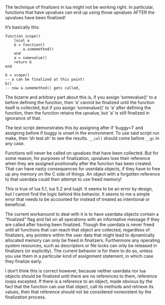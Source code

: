 The technique of finalizers in lua might not be working right. In particular, functions that have upvalues can end up using those upvalues AFTER the upvalues have been finalized! 

It’s basically this:

	function scope()
	    local a
	    b = function()
	        a.somemethod()
	    end
	    a = somevalue()
	    return b
	end
	
	b = scope()
	-- a can be finalized at this point!
	b()
	-- now a.somemethod() gets called,

The bizarre and arbitrary part about this is, if you assign ‘somevalue()’ to a before defining the function, then ‘a’ cannot be finalized until the function itself is collected, but if you assign ‘somevalue()’ to ‘a’ after defining the function, then the function retains the upvalue, but ‘a’ is still finalized in ignorance of that.

The test script demonstrates this by assigning after if ‘buggy=1’ and assigning before if buggy is unset in the environment. To use said script run make, then ‘sh test.sh’ to see the results. `__call` should come before `__gc` in any case.

Functions will never be called on upvalues that have been collected. But for some reason, for purposes of finalization, upvalues lose their reference when they are assigned positionally after the function has been created. That can have nasty consequences for userdata objects, if they have to free up any memory on the C side of things. An object with a forgotten reference to that userdata could then attempt to use freed memory!

This is true of lua 5.1, lua 5.2 and luajit. It seems to be an error by design, but I cannot find the logic behind this behavior. It seems to me a simple error that needs to be accounted for instead of treated as intentional or beneficial.

The current workaround to deal with it is to have userdata objects contain a “finalized” flag and fail on all operations with an informative message if they are called after having been finalized. Though the userdata is never freed until all functions that can reach that object are collected, regardless of finalizers, any pointers within the user data that might lead to dynamically allocated memory can only be freed in finalizers. Furthermore any operating system resources, such as descriptors or file locks can only be released in finalizers (or explicitly). The current behavior is for them to do so, unless you use them in a particular kind of assignment statement, in which case they finalize early.

I don’t think this is correct however, because neither userdata nor lua objects should be finalized until there are no references to them, reference loops excepted. If there is a reference to an object, made obvious by the fact that the function can use that object, call its methods and retrieve its values, then that reference should not be considered nonexistent by the finalization process.
